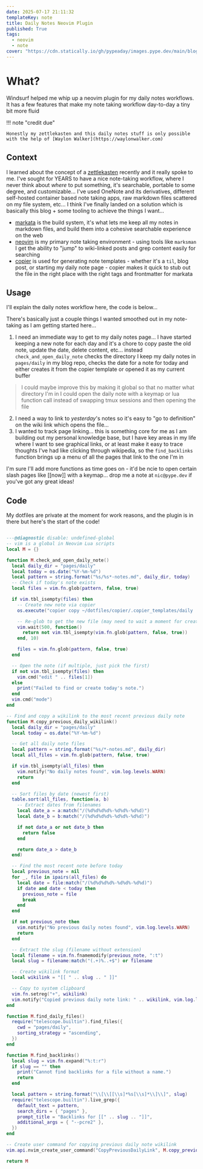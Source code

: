 ```yaml
---
date: 2025-07-17 21:11:32
templateKey: note
title: Daily Notes Neovim Plugin
published: True
tags:
  - neovim
  - note
cover: "https://cdn.statically.io/gh/pypeaday/images.pype.dev/main/blog-media/20250717110106_fd6c5444.png"
---
```


# What?

Windsurf helped me whip up a neovim plugin for my daily notes workflows. It has
a few features that make my note taking workflow day-to-day a tiny bit more
fluid

!!! note "credit due"

    Honestly my zettlekasten and this daily notes stuff is only possible with the help of [Waylon Walker](https://waylonwalker.com)

## Context

I learned about the concept of a [zettlekasten]() recently and it really spoke
to me. I've sought for YEARS to have a nice note-taking workflow, where I never
think about _where_ to put something, it's searchable, portable to some degree,
and customizable... I've used OneNote and its derivatives, different
self-hosted container based note taking apps, raw markdown files scattered on
my file system, etc... I think I've finally landed on a solution which is
basically this blog + some tooling to achieve the things I want...

- [markata](https://markata.dev) is the build system, it's what lets me keep all my notes in markdown files, and build them into a cohesive searchable experience on the web
- [neovim](https://neovim.io) is my primary note taking environment - using tools like `marksman` I get the ability to "jump" to wiki-linked posts and grep content easily for searching
- [copier](https://copier.readthedocs.io) is used for generating note templates - whether it's a `til`, blog post, or starting my daily note page - copier makes it quick to stub out the file in the right place with the right tags and frontmatter for markata

## Usage

I'll explain the daily notes workflow here, the code is below...

There's basically just a couple things I wanted smoothed out in my note-taking as I am getting started here...

1. I need an immediate way to get to my daily notes page... I have started keeping a new note for each day and it's a chore to copy paste the old note, update the date, delete content, etc... instead `check_and_open_daily_note` checks the directory I keep my daily notes in `pages/daily` in my blog repo, checks the date for a note for today and either creates it from the copier template or opened it as my current buffer

> I could maybe improve this by making it global so that no matter what directory I'm in I could open the daily note with a keymap or lua function call instead of swapping tmux sessions and then opening the file

2. I need a way to link to _yesterday_'s notes so it's easy to "go to definition" on the wiki link which opens the file...
3. I wanted to track page linking... this is something core for me as I am building out my personal knowledge base, but I have key areas in my life where I want to see graphical links, or at least make it easy to trace thoughts I've had like clicking through wikipedia, so the `find_backlinks` function brings up a menu of all the pages that link to the one I'm in

I'm sure I'll add more functions as time goes on - it'd be ncie to open certain slash pages like [[now]] with a keymap... drop me a note at `nic@pype.dev` if you've got any great ideas!

## Code

My dotfiles are private at the moment for work reasons, and the plugin is in
there but here's the start of the code!

```lua

---@diagnostic disable: undefined-global
-- vim is a global in Neovim Lua scripts
local M = {}

function M.check_and_open_daily_note()
  local daily_dir = "pages/daily"
  local today = os.date("%Y-%m-%d")
  local pattern = string.format("%s/%s*-notes.md", daily_dir, today)
  -- Check if today's note exists
  local files = vim.fn.glob(pattern, false, true)

  if vim.tbl_isempty(files) then
    -- Create new note via copier
    os.execute("copier copy ~/dotfiles/copier/.copier_templates/daily .")

    -- Re-glob to get the new file (may need to wait a moment for creation)
    vim.wait(500, function()
      return not vim.tbl_isempty(vim.fn.glob(pattern, false, true))
    end, 10)

    files = vim.fn.glob(pattern, false, true)
  end

  -- Open the note (if multiple, just pick the first)
  if not vim.tbl_isempty(files) then
    vim.cmd("edit " .. files[1])
  else
    print("Failed to find or create today's note.")
  end
  vim.cmd("mode")
end

-- Find and copy a wikilink to the most recent previous daily note
function M.copy_previous_daily_wikilink()
  local daily_dir = "pages/daily"
  local today = os.date("%Y-%m-%d")

  -- Get all daily note files
  local pattern = string.format("%s/*-notes.md", daily_dir)
  local all_files = vim.fn.glob(pattern, false, true)

  if vim.tbl_isempty(all_files) then
    vim.notify("No daily notes found", vim.log.levels.WARN)
    return
  end

  -- Sort files by date (newest first)
  table.sort(all_files, function(a, b)
    -- Extract dates from filenames
    local date_a = a:match("/(%d%d%d%d%-%d%d%-%d%d)")
    local date_b = b:match("/(%d%d%d%d%-%d%d%-%d%d)")

    if not date_a or not date_b then
      return false
    end

    return date_a > date_b
  end)

  -- Find the most recent note before today
  local previous_note = nil
  for _, file in ipairs(all_files) do
    local date = file:match("/(%d%d%d%d%-%d%d%-%d%d)")
    if date and date < today then
      previous_note = file
      break
    end
  end

  if not previous_note then
    vim.notify("No previous daily notes found", vim.log.levels.WARN)
    return
  end

  -- Extract the slug (filename without extension)
  local filename = vim.fn.fnamemodify(previous_note, ":t")
  local slug = filename:match("(.+)%..+$") or filename

  -- Create wikilink format
  local wikilink = "[[ " .. slug .. " ]]"

  -- Copy to system clipboard
  vim.fn.setreg("+", wikilink)
  vim.notify("Copied previous daily note link: " .. wikilink, vim.log.levels.INFO)
end

function M.find_daily_files()
  require("telescope.builtin").find_files({
    cwd = "pages/daily",
    sorting_strategy = "ascending",
  })
end

function M.find_backlinks()
  local slug = vim.fn.expand("%:t:r")
  if slug == "" then
    print("Cannot find backlinks for a file without a name.")
    return
  end

  local pattern = string.format("\\[\\[[\\s]*%s[\\s]*\\]\\]", slug)
  require("telescope.builtin").live_grep({
    default_text = pattern,
    search_dirs = { "pages" },
    prompt_title = "Backlinks for [[" .. slug .. "]]",
    additional_args = { "--pcre2" },
  })
end

-- Create user command for copying previous daily note wikilink
vim.api.nvim_create_user_command("CopyPreviousDailyLink", M.copy_previous_daily_wikilink, {})

return M
```
